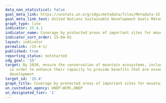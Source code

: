 ```yaml
---
data_non_statistical: false
goal_meta_link: https://unstats.un.org/sdgs/metadata/files/Metadata-15-04-01.pdf
goal_meta_link_text: United Nations Sustainable Development Goals Metadata (pdf 456kB)
graph_type: line
indicator: 15.4.1
indicator_name: Coverage by protected areas of important sites for mountain biodiversity
indicator_sort_order: 15-04-01
layout: indicator
permalink: /15-4-1/
published: true
reporting_status: notstarted
sdg_goal: '15'
target: By 2030, ensure the conservation of mountain ecosystems, including their biodiversity,
  in order to enhance their capacity to provide benefits that are essential for sustainable
  development
target_id: '15.4'
graph_title: Coverage by protected areas of important sites for mountain biodiversity
un_custodian_agency: UNEP-WCMC,UNEP
un_designated_tier: '1'
---
```

